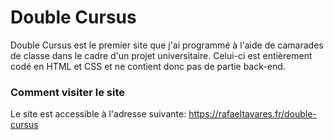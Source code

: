 # Double Cursus

Double Cursus est le premier site que j'ai programmé à l'aide de camarades de classe dans le cadre d'un projet universitaire.
Celui-ci est entièrement codé en HTML et CSS et ne contient donc pas de partie back-end.

### Comment visiter le site

Le site est accessible à l'adresse suivante: https://rafaeltavares.fr/double-cursus

